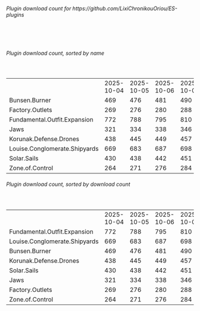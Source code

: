 <h6>Plugin download count for https://github.com/LixiChronikouOriou/ES-plugins</h6><br>
<br>
<h6>Plugin download count, sorted by name</h6><sub><sup><br>
<table>
	<tr>
		<td></td>
		<td>2025-10-04</td>
		<td>2025-10-05</td>
		<td>2025-10-06</td>
		<td>2025-10-07</td>
		<td>2025-10-08</td>
		<td>2025-10-09</td>
		<td>2025-10-10</td>
		<td>today +</td>
	</tr>
	<tr>
		<td>Bunsen.Burner</td>
		<td>469</td>
		<td>476</td>
		<td>481</td>
		<td>490</td>
		<td>501</td>
		<td>519</td>
		<td>522</td>
		<td>+ 3</td>
	</tr>
	<tr>
		<td>Factory.Outlets</td>
		<td>269</td>
		<td>276</td>
		<td>280</td>
		<td>288</td>
		<td>301</td>
		<td>316</td>
		<td>319</td>
		<td>+ 3</td>
	</tr>
	<tr>
		<td>Fundamental.Outfit.Expansion</td>
		<td>772</td>
		<td>788</td>
		<td>795</td>
		<td>810</td>
		<td>830</td>
		<td>850</td>
		<td>855</td>
		<td>+ 5</td>
	</tr>
	<tr>
		<td>Jaws</td>
		<td>321</td>
		<td>334</td>
		<td>338</td>
		<td>346</td>
		<td>359</td>
		<td>379</td>
		<td>382</td>
		<td>+ 3</td>
	</tr>
	<tr>
		<td>Korunak.Defense.Drones</td>
		<td>438</td>
		<td>445</td>
		<td>449</td>
		<td>457</td>
		<td>469</td>
		<td>485</td>
		<td>488</td>
		<td>+ 3</td>
	</tr>
	<tr>
		<td>Louise.Conglomerate.Shipyards</td>
		<td>669</td>
		<td>683</td>
		<td>687</td>
		<td>698</td>
		<td>712</td>
		<td>730</td>
		<td>733</td>
		<td>+ 3</td>
	</tr>
	<tr>
		<td>Solar.Sails</td>
		<td>430</td>
		<td>438</td>
		<td>442</td>
		<td>451</td>
		<td>463</td>
		<td>479</td>
		<td>482</td>
		<td>+ 3</td>
	</tr>
	<tr>
		<td>Zone.of.Control</td>
		<td>264</td>
		<td>271</td>
		<td>276</td>
		<td>284</td>
		<td>296</td>
		<td>313</td>
		<td>316</td>
		<td>+ 3</td>
	</tr>
</table>
</sub></sup>
<h6>Plugin download count, sorted by download count</h6><sub><sup><br>
<table>
	<tr>
		<td></td>
		<td>2025-10-04</td>
		<td>2025-10-05</td>
		<td>2025-10-06</td>
		<td>2025-10-07</td>
		<td>2025-10-08</td>
		<td>2025-10-09</td>
		<td>2025-10-10</td>
		<td>today +</td>
	</tr>
	<tr>
		<td>Fundamental.Outfit.Expansion</td>
		<td>772</td>
		<td>788</td>
		<td>795</td>
		<td>810</td>
		<td>830</td>
		<td>850</td>
		<td>855</td>
		<td>+ 5</td>
	</tr>
	<tr>
		<td>Louise.Conglomerate.Shipyards</td>
		<td>669</td>
		<td>683</td>
		<td>687</td>
		<td>698</td>
		<td>712</td>
		<td>730</td>
		<td>733</td>
		<td>+ 3</td>
	</tr>
	<tr>
		<td>Bunsen.Burner</td>
		<td>469</td>
		<td>476</td>
		<td>481</td>
		<td>490</td>
		<td>501</td>
		<td>519</td>
		<td>522</td>
		<td>+ 3</td>
	</tr>
	<tr>
		<td>Korunak.Defense.Drones</td>
		<td>438</td>
		<td>445</td>
		<td>449</td>
		<td>457</td>
		<td>469</td>
		<td>485</td>
		<td>488</td>
		<td>+ 3</td>
	</tr>
	<tr>
		<td>Solar.Sails</td>
		<td>430</td>
		<td>438</td>
		<td>442</td>
		<td>451</td>
		<td>463</td>
		<td>479</td>
		<td>482</td>
		<td>+ 3</td>
	</tr>
	<tr>
		<td>Jaws</td>
		<td>321</td>
		<td>334</td>
		<td>338</td>
		<td>346</td>
		<td>359</td>
		<td>379</td>
		<td>382</td>
		<td>+ 3</td>
	</tr>
	<tr>
		<td>Factory.Outlets</td>
		<td>269</td>
		<td>276</td>
		<td>280</td>
		<td>288</td>
		<td>301</td>
		<td>316</td>
		<td>319</td>
		<td>+ 3</td>
	</tr>
	<tr>
		<td>Zone.of.Control</td>
		<td>264</td>
		<td>271</td>
		<td>276</td>
		<td>284</td>
		<td>296</td>
		<td>313</td>
		<td>316</td>
		<td>+ 3</td>
	</tr>
</table>
</sub></sup>
